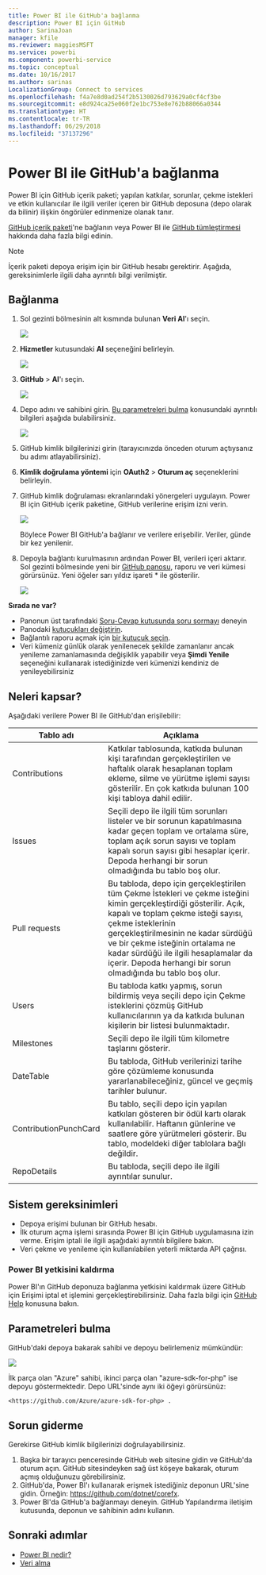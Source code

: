 ```yaml
---
title: Power BI ile GitHub'a bağlanma
description: Power BI için GitHub
author: SarinaJoan
manager: kfile
ms.reviewer: maggiesMSFT
ms.service: powerbi
ms.component: powerbi-service
ms.topic: conceptual
ms.date: 10/16/2017
ms.author: sarinas
LocalizationGroup: Connect to services
ms.openlocfilehash: f4a7e8d0ad254f2b5130026d793629a0cf4cf3be
ms.sourcegitcommit: e8d924ca25e060f2e1bc753e8e762b88066a0344
ms.translationtype: HT
ms.contentlocale: tr-TR
ms.lasthandoff: 06/29/2018
ms.locfileid: "37137296"
---
```

# <a name="connect-to-github-with-power-bi"></a>Power BI ile GitHub'a bağlanma
Power BI için GitHub içerik paketi; yapılan katkılar, sorunlar, çekme istekleri ve etkin kullanıcılar ile ilgili veriler içeren bir GitHub deposuna (depo olarak da bilinir) ilişkin öngörüler edinmenize olanak tanır.

[GitHub içerik paketi](https://app.powerbi.com/getdata/services/github)'ne bağlanın veya Power BI ile [GitHub tümleştirmesi](https://powerbi.microsoft.com/integrations/github) hakkında daha fazla bilgi edinin.

>[!NOTE]
>İçerik paketi depoya erişim için bir GitHub hesabı gerektirir. Aşağıda, gereksinimlerle ilgili daha ayrıntılı bilgi verilmiştir.

## <a name="how-to-connect"></a>Bağlanma
1. Sol gezinti bölmesinin alt kısmında bulunan **Veri Al**'ı seçin.
   
   ![](media/service-connect-to-github/pbi_getdata.png) 
2. **Hizmetler** kutusundaki **Al** seçeneğini belirleyin.
   
   ![](media/service-connect-to-github/pbi_get_services.png) 
3. **GitHub** \> **Al**'ı seçin.
   
   ![](media/service-connect-to-github/github.png)
4. Depo adını ve sahibini girin. [Bu parametreleri bulma](#FindingParams) konusundaki ayrıntılı bilgileri aşağıda bulabilirsiniz.
   
   ![](media/service-connect-to-github/pbi_github1.png)
5. GitHub kimlik bilgilerinizi girin (tarayıcınızda önceden oturum açtıysanız bu adımı atlayabilirsiniz). 
6. **Kimlik doğrulama yöntemi** için **OAuth2** \> **Oturum aç** seçeneklerini belirleyin. 
7. GitHub kimlik doğrulaması ekranlarındaki yönergeleri uygulayın. Power BI için GitHub içerik paketine, GitHub verilerine erişim izni verin.
   
   ![](media/service-connect-to-github/github_authorize.png)
   
   Böylece Power BI GitHub'a bağlanır ve verilere erişebilir.  Veriler, günde bir kez yenilenir.
8. Depoyla bağlantı kurulmasının ardından Power BI, verileri içeri aktarır. Sol gezinti bölmesinde yeni bir [GitHub panosu](https://powerbi.microsoft.com/integrations/github), raporu ve veri kümesi görürsünüz. Yeni öğeler sarı yıldız işareti \* ile gösterilir.
   
   ![](media/service-connect-to-github/pbi_githubdash.png)

**Sırada ne var?**

* Panonun üst tarafındaki [Soru-Cevap kutusunda soru sormayı](power-bi-q-and-a.md) deneyin
* Panodaki [kutucukları değiştirin](service-dashboard-edit-tile.md).
* Bağlantılı raporu açmak için [bir kutucuk seçin](service-dashboard-tiles.md).
* Veri kümeniz günlük olarak yenilenecek şekilde zamanlanır ancak yenileme zamanlamasında değişiklik yapabilir veya **Şimdi Yenile** seçeneğini kullanarak istediğinizde veri kümenizi kendiniz de yenileyebilirsiniz

## <a name="whats-included"></a>Neleri kapsar?
Aşağıdaki verilere Power BI ile GitHub'dan erişilebilir:     

| Tablo adı | Açıklama |
| --- | --- |
| Contributions |Katkılar tablosunda, katkıda bulunan kişi tarafından gerçekleştirilen ve haftalık olarak hesaplanan toplam ekleme, silme ve yürütme işlemi sayısı gösterilir. En çok katkıda bulunan 100 kişi tabloya dahil edilir. |
| Issues |Seçili depo ile ilgili tüm sorunları listeler ve bir sorunun kapatılmasına kadar geçen toplam ve ortalama süre, toplam açık sorun sayısı ve toplam kapalı sorun sayısı gibi hesaplar içerir. Depoda herhangi bir sorun olmadığında bu tablo boş olur. |
| Pull requests |Bu tabloda, depo için gerçekleştirilen tüm Çekme İstekleri ve çekme isteğini kimin gerçekleştirdiği gösterilir. Açık, kapalı ve toplam çekme isteği sayısı, çekme isteklerinin gerçekleştirilmesinin ne kadar sürdüğü ve bir çekme isteğinin ortalama ne kadar sürdüğü ile ilgili hesaplamalar da içerir. Depoda herhangi bir sorun olmadığında bu tablo boş olur. |
| Users |Bu tabloda katkı yapmış, sorun bildirmiş veya seçili depo için Çekme isteklerini çözmüş GitHub kullanıcılarının ya da katkıda bulunan kişilerin bir listesi bulunmaktadır. |
| Milestones |Seçili depo ile ilgili tüm kilometre taşlarını gösterir. |
| DateTable |Bu tabloda, GitHub verilerinizi tarihe göre çözümleme konusunda yararlanabileceğiniz, güncel ve geçmiş tarihler bulunur. |
| ContributionPunchCard |Bu tablo, seçili depo için yapılan katkıları gösteren bir ödül kartı olarak kullanılabilir. Haftanın günlerine ve saatlere göre yürütmeleri gösterir. Bu tablo, modeldeki diğer tablolara bağlı değildir. |
| RepoDetails |Bu tabloda, seçili depo ile ilgili ayrıntılar sunulur. |

## <a name="system-requirements"></a>Sistem gereksinimleri
* Depoya erişimi bulunan bir GitHub hesabı.  
* İlk oturum açma işlemi sırasında Power BI için GitHub uygulamasına izin verme. Erişim iptali ile ilgili aşağıdaki ayrıntılı bilgilere bakın.  
* Veri çekme ve yenileme için kullanılabilen yeterli miktarda API çağrısı.  

### <a name="de-authorize-power-bi"></a>Power BI yetkisini kaldırma
Power BI'ın GitHub deponuza bağlanma yetkisini kaldırmak üzere GitHub için Erişimi iptal et işlemini gerçekleştirebilirsiniz. Daha fazla bilgi için [GitHub Help](https://help.github.com/articles/keeping-your-ssh-keys-and-application-access-tokens-safe/#reviewing-your-authorized-applications-oauth) konusuna bakın.

<a name="FindingParams"></a>

## <a name="finding-parameters"></a>Parametreleri bulma
GitHub'daki depoya bakarak sahibi ve depoyu belirlemeniz mümkündür:

![](media/service-connect-to-github/github_ownerrepo.png)

İlk parça olan "Azure" sahibi, ikinci parça olan "azure-sdk-for-php" ise depoyu göstermektedir.  Depo URL'sinde aynı iki öğeyi görürsünüz:

    <https://github.com/Azure/azure-sdk-for-php> .

## <a name="troubleshooting"></a>Sorun giderme
Gerekirse GitHub kimlik bilgilerinizi doğrulayabilirsiniz.  

1. Başka bir tarayıcı penceresinde GitHub web sitesine gidin ve GitHub'da oturum açın. GitHub sitesindeyken sağ üst köşeye bakarak, oturum açmış olduğunuzu görebilirsiniz.    
2. GitHub'da, Power BI'ı kullanarak erişmek istediğiniz deponun URL'sine gidin. Örneğin: https://github.com/dotnet/corefx.  
3. Power BI'da GitHub'a bağlanmayı deneyin. GitHub Yapılandırma iletişim kutusunda, deponun ve sahibinin adını kullanın.  

## <a name="next-steps"></a>Sonraki adımlar
* [Power BI nedir?](power-bi-overview.md)
* [Veri alma](service-get-data.md)
